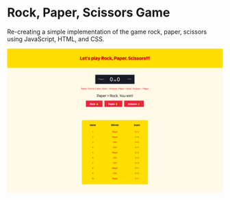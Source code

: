 # Rock, Paper, Scissors Game

Re-creating a simple implementation of the game rock, paper, scissors using JavaScript, HTML, and CSS.

![GitHub Logo](/images/rps-img.png)
